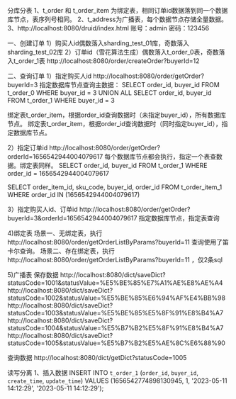 分库分表
1、t_order 和 t_order_item 为绑定表，相同订单id数据落到同一个数据库节点，表序列号相同。
2、t_address为广播表，每个数据节点存储全量数据。
3、http://localhost:8080/druid/index.html 
账号：admin
密码：123456

一、创建订单
1）购买人id偶数落入sharding_test_01库，奇数落入sharding_test_02库
2）订单id（雪花算法生成）偶数落入t_order_0表，奇数落入t_order_1表
http://localhost:8080/order/createOrder?buyerId=12

二、查询订单
1）指定购买人id
http://localhost:8080/order/getOrder?buyerId=3
指定数据库节点查询主数据：
SELECT order_id, buyer_id
FROM t_order_0
WHERE buyer_id = 3
UNION ALL
SELECT order_id, buyer_id
FROM t_order_1
WHERE buyer_id = 3

绑定表t_order_item，根据order_id查询数据时（未指定buyer_id），所有数据库节点。
绑定表t_order_item，根据order_id查询数据时（同时指定buyer_id），指定数据库节点。

2）指定订单id
http://localhost:8080/order/getOrder?orderId=1656542944004079617
每个数据库节点都会执行，指定一个表查数据。绑定表同样。
SELECT order_id, buyer_id
FROM t_order_1
WHERE order_id = 1656542944004079617

SELECT order_item_id, sku_code, buyer_id, order_id
FROM t_order_item_1
WHERE order_id IN (1656542944004079617)

3）指定购买人id、订单id
http://localhost:8080/order/getOrder?buyerId=3&orderId=1656542944004079617
指定数据库节点，指定表查询

4)绑定表
场景一、无绑定表，执行 http://localhost:8080/order/getOrderListByParams?buyerId=11 查询使用了笛卡尔查询。
场景二、存在绑定表，执行 http://localhost:8080/order/getOrderListByParams?buyerId=11 ，仅2条sql

5)广播表
保存数据
http://localhost:8080/dict/saveDict?statusCode=1001&statusValue=%E5%BE%85%E7%A1%AE%E8%AE%A4
http://localhost:8080/dict/saveDict?statusCode=1002&statusValue=%E5%BE%85%E6%94%AF%E4%BB%98
http://localhost:8080/dict/saveDict?statusCode=1003&statusValue=%E5%BE%85%E5%8F%91%E8%B4%A7
http://localhost:8080/dict/saveDict?statusCode=1004&statusValue=%E5%B7%B2%E5%8F%91%E8%B4%A7
http://localhost:8080/dict/saveDict?statusCode=1005&statusValue=%E5%B7%B2%E5%AE%8C%E6%88%90

查询数据
http://localhost:8080/dict/getDict?statusCode=1005


读写分离
1、插入数据
INSERT INTO `t_order_1` (`order_id`, `buyer_id`, `create_time`, `update_time`) VALUES (1656542774898130945, 1, '2023-05-11 14:12:29', '2023-05-11 14:12:29');



